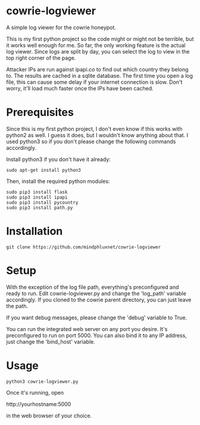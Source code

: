 # cowrie-logviewer

A simple log viewer for the cowrie honeypot.

This is my first python project so the code might or might not be terrible, but it works well 
enough for me. So far, the only working feature is the actual log viewer. Since logs are split
by day, you can select the log to view in the top right corner of the page.

Attacker IPs are run against ipapi.co to find out which country they belong to. The results
are cached in a sqlite database. The first time you open a log file, this can cause some
delay if your internet connection is slow. Don't worry, it'll load much faster once the IPs
have been cached.

# Prerequisites

Since this is my first python project, I don't even know if this works with python2 as well.
I guess it does, but I wouldn't know anything about that. I used python3 so if you don't please
change the following commands accordingly.

Install python3 if you don't have it already:

```
sudo apt-get install python3
```
Then, install the required python modules:

```
sudo pip3 install flask
sudo pip3 install ipapi
sudo pip3 install pycountry
sudo pip3 install path.py
```

# Installation

```
git clone https://github.com/mindphluxnet/cowrie-logviewer
```

# Setup

With the exception of the log file path, everything's preconfigured and ready to run.
Edit cowrie-logviewer.py and change the 'log_path' variable accordingly. If you cloned
to the cowrie parent directory, you can just leave the path.

If you want debug messages, please change the 'debug' variable to True.

You can run the integrated web server on any port you desire. It's preconfigured to run
on port 5000. You can also bind it to any IP address, just change the 'bind_host' variable.

# Usage

```
python3 cowrie-logviewer.py
```

Once it's running, open 

http://yourhostname:5000 

in the web browser of your choice.
